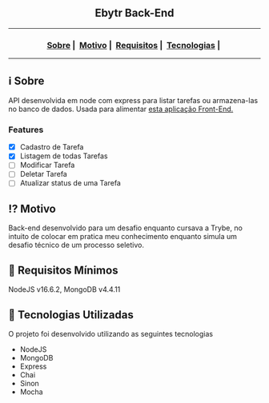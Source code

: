 <h2 align="center">Ebytr Back-End</h2>

___




<h3 align="center">
  <a href="#information_source-sobre">Sobre</a>&nbsp;|&nbsp;
  <a href="#interrobang-motivo">Motivo</a>&nbsp;|&nbsp;
  <a href="#seedling-requisitos-mínimos">Requisitos</a>&nbsp;|&nbsp;
  <a href="#rocket-tecnologias-utilizadas">Tecnologias</a>&nbsp;|&nbsp;
</h3>

___


## :information_source: Sobre

API desenvolvida em node com express para listar tarefas ou armazena-las no banco de dados. Usada para alimentar <a href="https://github.com/Tiagu99/desafio-ebytr-front-end">esta aplicação Front-End.</a>


### Features

- [x] Cadastro de Tarefa
- [x] Listagem de todas Tarefas
- [ ] Modificar Tarefa
- [ ] Deletar Tarefa
- [ ] Atualizar status de uma Tarefa

## :interrobang: Motivo

Back-end desenvolvido para um desafio enquanto cursava a Trybe, no intuito de colocar em pratica meu conhecimento enquanto simula um desafio técnico de um processo seletivo.

## :seedling: Requisitos Mínimos

NodeJS v16.6.2, MongoDB v4.4.11

## :rocket: Tecnologias Utilizadas 

O projeto foi desenvolvido utilizando as seguintes tecnologias

- NodeJS
- MongoDB
- Express
- Chai
- Sinon
- Mocha

